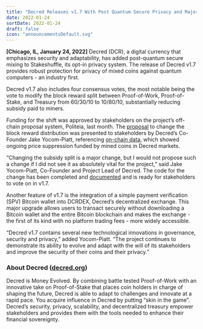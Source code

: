 ```yaml
---
title: "Decred Releases v1.7 With Post Quantum Secure Privacy and Major Subsidy Split Vote"
date: 2022-01-24
sortDate: 2022-01-24
draft: false
icon: "announcementsDefault.svg"
---
```


**[Chicago, IL, January 24, 2022]** Decred (DCR), a digital currency that
emphasizes security and adaptability, has added post-quantum secure mixing to
Stakeshuffle, its opt-in privacy system. The release of Decred v1.7 provides
robust protection for privacy of mixed coins against quantum computers - an
industry first.

Decred v1.7 also includes four consensus votes, the most notable being the vote
to modify the block reward split between Proof-of-Work, Proof-of-Stake, and
Treasury from 60/30/10 to 10/80/10, substantially reducing subsidy paid to
miners.

Funding for the shift was approved by stakeholders on the project’s off-chain
proposal system, Politeia, last month. The
[proposal](https://proposals.decred.org/record/427e1d4) to change the block
reward distribution was presented to stakeholders by Decred’s Co-Founder Jake
Yocom-Piatt, referencing
[on-chain data](https://medium.com/@tacorevenge/the-suppressor-part-2-on-chain-analysis-6561c5a478c4),
which showed ongoing price suppression funded by mined coins in Decred markets.

“Changing the subsidy split is a major change, but I would not propose such a
change if I did not see it as absolutely vital for the project,” said Jake
Yocom-Piatt, Co-Founder and Project Lead of Decred. The code for the change has
been completed and
[documented](https://github.com/decred/dcps/blob/master/dcp-0010/dcp-0010.mediawiki)
and is ready for stakeholders to vote on in v1.7.

Another feature of v1.7 is the integration of a simple payment verification
(SPV) Bitcoin wallet into DCRDEX, Decred’s decentralized exchange. This major
upgrade allows users to transact securely without downloading a Bitcoin wallet
and the entire Bitcoin blockchain and makes the exchange - the first of its kind
with no platform trading fees - more widely accessible.

“Decred v1.7 contains several new technological innovations in governance,
security and privacy,” added Yocom-Piatt. “The project continues to demonstrate
its ability to evolve and adapt with the will of its stakeholders and improve
the security of their coins and their privacy.”

### About Decred ([decred.org](https://decred.org))

Decred is Money Evolved. By combining battle tested Proof-of-Work with an
innovative take on Proof-of-Stake that places coin holders in charge of shaping
the future, Decred is able to adapt to challenges and innovate at a rapid pace.
You acquire influence in Decred by putting “skin in the game”. Decred’s
security, privacy, scalability, and decentralized treasury empower stakeholders
and provides them with the tools needed to enhance their financial sovereignty.
